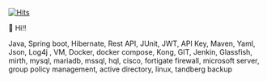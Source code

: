 [![Hits](https://hits.seeyoufarm.com/api/count/incr/badge.svg?url=https%3A%2F%2Fgithub.com%2Fsh1njimae&count_bg=%2379C83D&title_bg=%23555555&icon=&icon_color=%23E7E7E7&title=hits&edge_flat=false)](https://hits.seeyoufarm.com)

👋 Hi!!

Java, Spring boot, Hibernate, Rest API, JUnit, JWT, API Key, Maven, Yaml, Json, Log4j , VM, Docker, docker compose, Kong, GIT, Jenkin, Glassfish, mirth, mysql, mariadb, mssql, hql, cisco, fortigate firewall, microsoft server, 
group policy management, active directory, linux, tandberg backup

<!---
sh1njimae/sh1njimae is a ✨ special ✨ repository because its `README.md` (this file) appears on your GitHub profile.
You can click the Preview link to take a look at your changes.
--->
